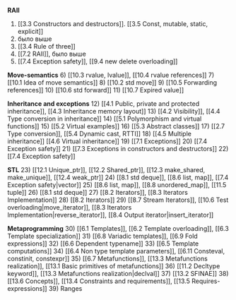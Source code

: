 **RAII**

1) [[3.3 Constructors and destructors]]. [[3.5 Const, mutable, static, explicit]]
2) было выше
3) [[3.4 Rule of three]]
4) [[7.2 RAII]], было выше
5) [[7.4 Exception safety]], [[9.4 new delete overloading]]

**Move-semantics**
6) [[10.3 rvalue, lvalue]], [[10.4 rvalue references]]
7) [[10.1 Idea of move semantics]]
8) [[10.2 std move]]
9) [[10.5 Forwarding references]]
10) [[10.6 std forward]]
11) [[10.7 Expired value]]
	
**Inheritance and exceptions**
12) [[4.1 Public, private and protected inheritance]], [[4.3 Inheritance memory layout]]
13) [[4.2 Visibility]], [[4.4 Type conversion in inheritance]]
14) [[5.1 Polymorphism and virtual functions]]
15) [[5.2 Virtual examples]]
16) [[5.3 Abstract classes]]
17) [[2.7 Type conversion]], [[5.4 Dynamic cast, RTTI]]
18) [[4.5 Multiple inheritance]] [[4.6 Virtual inheritance]]
19) [[7.1 Exceptions]]
20) [[7.4 Exception safety]]
21) [[7.3 Exceptions in constructors and destructors]]
22) [[7.4 Exception safety]]

**STL**
23) [[12.1 Unique_ptr]], [[12.2 Shared_ptr]], [[12.3 make_shared, make_unique]], [[12.4 weak_ptr]]
24) [[8.1 std deque]], [[8.6 list, map]], [[7.4 Exception safety|vector]]
25) [[8.6 list, map]], [[8.8 unordered_map]], [[11.5 tuple]]
26) [[8.1 std deque]]
27) [[8.2 Iterators]], [[8.3 Iterators Implementation]]
28) [[8.2 Iterators]]
29) [[8.7 Stream Iterators]], [[10.6 Test overloading|move_iterator]], [[8.3 Iterators Implementation|reverse_iterator]], [[8.4 Output iterator|insert_iterator]]

**Metaprogramming**
30) [[6.1 Templates]], [[6.2 Template overloading]], [[6.3 Template specialization]]
31) [[6.8 Variadic templates]], [[6.9 Fold expressions]]
32) [[6.6 Dependent typename]]
33) [[6.5 Template computations]]
34) [[6.4 Non type template parameters]], [[6.11 Consteval, constinit, constexpr]]
35) [[6.7 Metafunctions]], [[13.3 Metafunctions realization]], [[13.1 Basic primitives of metafunctions]]
36) [[11.2 Decltype keyword]], [[13.3 Metafunctions realization|declval]]
37) [[13.2 SFINAE]]
38) [[13.6 Concepts]], [[13.4 Constraints and requirements]], [[13.5 Requires-expressions]]
39) Ranges